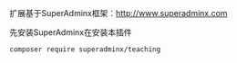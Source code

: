 扩展基于SuperAdminx框架：http://www.superadminx.com

先安装SuperAdminx在安装本插件

``` bash
composer require superadminx/teaching
```
